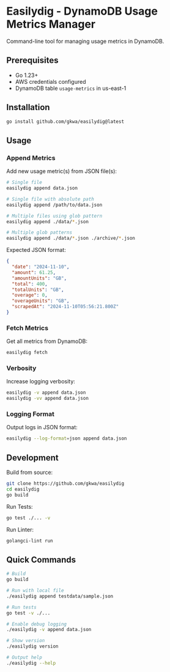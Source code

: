 # Easilydig - DynamoDB Usage Metrics Manager

Command-line tool for managing usage metrics in DynamoDB.

## Prerequisites

- Go 1.23+
- AWS credentials configured
- DynamoDB table `usage-metrics` in us-east-1

## Installation

```bash
go install github.com/gkwa/easilydig@latest
```

## Usage

### Append Metrics

Add new usage metric(s) from JSON file(s):

```bash
# Single file
easilydig append data.json

# Single file with absolute path
easilydig append /path/to/data.json 

# Multiple files using glob pattern
easilydig append ./data/*.json

# Multiple glob patterns
easilydig append ./data/*.json ./archive/*.json
```

Expected JSON format:
```json
{
  "date": "2024-11-10",
  "amount": 61.25,
  "amountUnits": "GB", 
  "total": 400,
  "totalUnits": "GB",
  "overage": 0,
  "overageUnits": "GB",
  "scrapedAt": "2024-11-10T05:56:21.800Z"
}
```

### Fetch Metrics

Get all metrics from DynamoDB:

```bash
easilydig fetch
```

### Verbosity

Increase logging verbosity:

```bash
easilydig -v append data.json
easilydig -vv append data.json
```

### Logging Format

Output logs in JSON format:

```bash
easilydig --log-format=json append data.json
```

## Development

Build from source:

```bash
git clone https://github.com/gkwa/easilydig
cd easilydig
go build
```

Run Tests:

```bash
go test ./... -v
```

Run Linter:

```bash 
golangci-lint run
```

## Quick Commands

```bash
# Build
go build

# Run with local file
./easilydig append testdata/sample.json

# Run tests
go test -v ./...

# Enable debug logging
./easilydig -v append data.json

# Show version
./easilydig version

# Output help
./easilydig --help
```